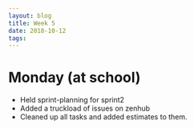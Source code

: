 ```yaml
---
layout: blog
title: Week 5
date: 2018-10-12
tags:
---
```

# Monday (at school)
* Held sprint-planning for sprint2
* Added a truckload of issues on zenhub
* Cleaned up all tasks and added estimates to them.